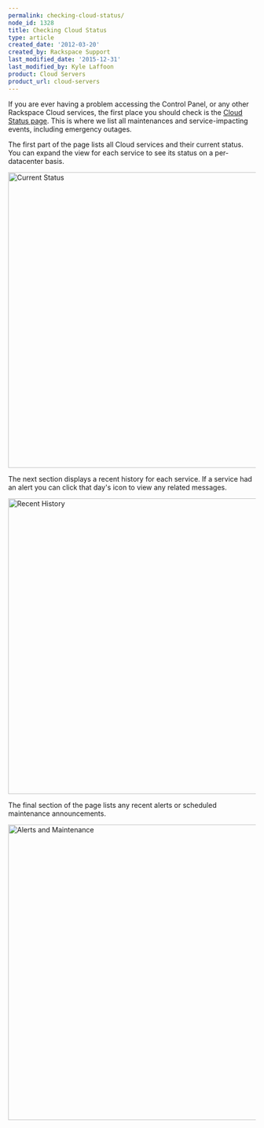 ```yaml
---
permalink: checking-cloud-status/
node_id: 1328
title: Checking Cloud Status
type: article
created_date: '2012-03-20'
created_by: Rackspace Support
last_modified_date: '2015-12-31'
last_modified_by: Kyle Laffoon
product: Cloud Servers
product_url: cloud-servers
---
```


If you are ever having a problem accessing the Control Panel, or any
other Rackspace Cloud services, the first place you should check is the
[Cloud Status page](https://status.rackspace.com/).  This is where we
list all maintenances and service-impacting events, including emergency
outages.

The first part of the page lists all Cloud services and their current
status.  You can expand the view for each service to see its status on a
per-datacenter basis.

<img src="{% asset_path cloud-servers/checking-cloud-status/Google%20ChromeScreenSnapz043.png %}" alt="Current Status" width="600" />

The next section displays a recent history for each service.  If a
service had an alert you can click that day's icon to view any related
messages.

<img src="{% asset_path cloud-servers/checking-cloud-status/Google%20ChromeScreenSnapz042.png %}" alt="Recent History" width="600" />

The final section of the page lists any recent alerts or scheduled
maintenance announcements.

<img src="{% asset_path cloud-servers/checking-cloud-status/Google%20ChromeScreenSnapz044.png %}" alt="Alerts and Maintenance" width="600" />
